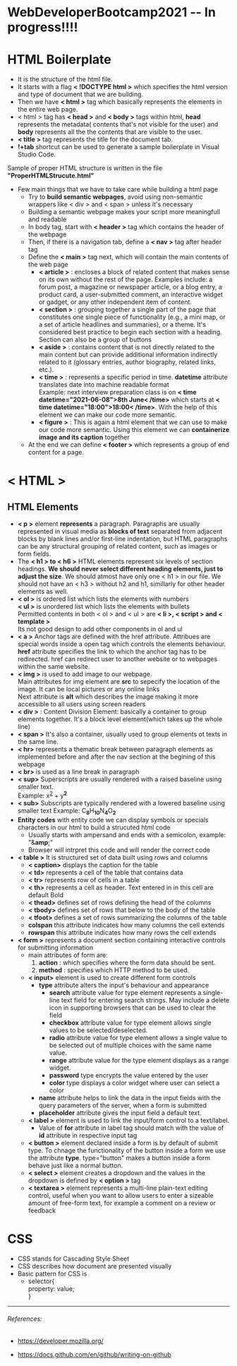 # WebDeveloperBootcamp2021 -- In progress!!!!

# HTML Boilerplate
- It is the structure of the html file.
- It starts with a flag **< !DOCTYPE html >** which specifies the html version and type of document that we are building.
- Then we have **< html >** tag which basically represents the elements in the entire web page.
- < html > tag has **< head >** and **< body >** tags within html, **head** represents the metadata( contents that's not visible for the user) and **body** represents all the the contents that are visible to the user.
- **< title >** tag represents the title for the document tab.
- **!+tab** shortcut can be used to generate a sample boilerplate in Visual Studio Code.

Sample of proper HTML structure is written in the file **"ProperHTMLStrucute.html"**<br>
- Few main things that we have to take care while building a html page
  - Try to **build semantic webpages**, avoid using non-semantic wrappers like < div > and < span >  unless it's necessary
  - Building a semantic webpage makes your script more meaningfull and readable
  - In body tag, start with **< header >** tag which contains the header of the webpage
  - Then, if there is a navigation tab, define a **< nav >** tag after header tag
  - Define the **< main >** tag next, which will contain the main contents of the web page
    - **< article >** : encloses a block of related content that makes sense on its own without the rest of the page. Examples include: a forum post, a magazine or newspaper article, or a blog entry, a product card, a user-submitted comment, an interactive widget or gadget, or any other independent item of content.
    - **< section >** : grouping together a single part of the page that constitutes one single piece of functionality (e.g., a mini map, or a set of article headlines and summaries), or a theme. It's considered best practice to begin each section with a heading. Section can also be a group of buttons
    - **< aside >** : contains content that is not directly related to the main content but can provide additional information indirectly related to it (glossary entries, author biography, related links, etc.).
    - **< time >** : represents a specific period in time. **datetime** attribute translates date into machine readable format<br>
     Example: next interview preparation class is on <strong>< time datetime="2021-06-08">8th June< /time></strong> which starts at <strong>< time datetime="18:00">18:00<            /time></strong>. With the help of this element we can make our code more semantic.
    - **< figure >** : This is again a html element that we can use to make our code more semantic. Using this element we can **containerize image and its caption** together
  - At the end we can define **< footer >** which represents a group of end content for a page.

# < HTML >
  
  ## HTML Elements
  * **< p >** element **represents** a paragraph. Paragraphs are usually represented in visual media as **blocks of text** separated from adjacent blocks by blank lines and/or first-line indentation, but HTML paragraphs can be any structural grouping of related content, such as images or form fields.
  * The **< h1 > to < h6 >** HTML elements represent six levels of section headings. **We should never select different heading elements, just to adjust the size**. We should atmost have only one < h1 > in our file. We should not have an < h3 > without h2 and h1, simillarly for other header elements as well.
  * **< ol >** is ordered list which lists the elements with numbers <br>
    **< ul >** is unordered list which lists the elements with bullets <br>
    Permitted contents in both < ol > and < ul > are **< li >, < script > and < template >** <br>
    Its not good design to add other components in ol and ul
  * **< a >** Anchor tags are defined with the href attribute. Attribues are special words inside a open tag which controls the elements behaviour.<br>
    **href** attribute specifies the link to which the anchor tag has to be redirected.
    href can redirect user to another website or to webpages within the same website.
  * **< img >** is used to add image to our webpage.<br>
    Main attributes for img element are **src** to sepecify the location of the image. It can be local pictures or any online links<br>
    Next attribute is **alt** which describes the image making it more accessible to all users using screen readers
  * **< div >** : Content Division Element: basically a container to group elements together. It's a block level element(which takes up the whole line)
  * **< span >** It's also a container, usually used to group elements ot texts in the same line.
  * **< hr>** represents a thematic break between paragraph elements as implemented before and after the nav section at the begining of this webpage<br>
  * **< br>** is used as a line break in paragraph
  * **< sup>** Superscripts are usually rendered with a raised baseline using smaller text.<br>
    Example: x<sup><a href="https://github.com/Christy007/WebDeveloperBootcamp2021/edit/master/README.md">2</a></sup> + y<sup>**2**</sup>
  * **< sub>** Subscripts are typically rendered with a lowered baseline using smaller text
    Example: C<sub>**8**</sub>H<sub>**10**</sub>N<sub>**4**</sub>O<sub>**2**</sub>
  * **Entity codes** with entity code we can display symbols or specials characters in our html to build a strucuted html code
    * Usually starts with ampersand and ends with a semicolon, example: "&**amp**;"
    * Browser will intrpret this code and will render the correct code
  * **< table >** It is structured set of data built using rows and columns <br>
    * **< caption>** displays the caption for the table <br>
    * **< td>** represents a cell of the table that contains data <br>
    * **< tr>** represents row of cells in a table <br>
    * **< th>** represents a cell as header. Text entered in in this cell are default Bold<br>
    * **< thead>** defines set of rows defining the head of the columns <br>
    * **< tbody>** defines set of rows that below to the body of the table <br>
    * **< tfoot>** defines a set of rows summarizing the columns of the table <br>
    * <strong>colspan</strong> this attribute indicates how many columns the cell extends <br>
    * <strong>rowspan</strong> this attribute indicates how many rows the cell extends
  * **< form >** represents a document section containing interactive controls for submitting information <br>
    * main attributes of form are: <br>
      1. <strong>action</strong> : which specifies where the form data should be sent. <br>
      2. <strong>method</strong> : specifies which HTTP method to be used.
    * <strong>< input></strong> element is used to create different form controls <br>
      * <strong>type</strong> attribute alters the input's behaviour and appearance <br>
        * <strong>search</strong> attribute value for type element represents a single-line text field for entering search strings. May include a delete icon in supporting                 browsers that can be used to clear the field <br>
        * <strong>checkbox</strong> attribute value for type element allows single values to be selected/deselected. <br>
        * <strong>radio</strong> attribute value for type element allows a single value to be selected out of multiple choices with the same name value. <br>
        * <strong>range</strong> attribute value for the type element displays as a range widget. <br>
        * **password** type encrypts the value entered by the user
        * **color** type displays a color widget where user can select a color
      * <strong>name</strong> attribute helps to link the data in the input fields with the query parameters of the server, when a form is submitted <br>
      * <strong>placeholder</strong> attribute gives the input field a default text. <br>
    * <strong>< label ></strong> element is used to link the input/form control to a text/label.
      * Value of <strong>for</strong> attribute in label tag should match with the value of <strong>id</strong> attribute in respective input tag <br>
    * <strong>< button ></strong> element declared inside a form is by default of submit type. To chnage the functionality of the button inside a form we use the attribute                 <strong>type</strong>. type="button" makes a button inside a form behave just like a normal button. <br>    
    * <strong>< select ></strong> element creates a dropdown and the values in the dropdown is defined by **< option >** tag
    * <strong>< textarea ></strong> element represents a multi-line plain-text editing control, useful when you want to allow users to enter a sizeable amount of free-form text, for example a comment on a review or feedback

# CSS
  
  * CSS stands for Cascading Style Sheet
  * CSS describes how document are presented visually
  * Basic pattern for CSS is
    * selector{ <br>
      property: value;<br>
      }
  
  
 <hr>
  
 ###### References:
  * https://developer.mozilla.org/
  - https://docs.github.com/en/github/writing-on-github
